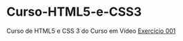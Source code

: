 # Curso-HTML5-e-CSS3
Curso de HTML5 e CSS 3 do Curso em Vídeo
<a href="https://magobare.github.io/Curso-HTML5-e-CSS3/Exerc%C3%ADcios/Ex0001/index.html">Exercício 001</a>